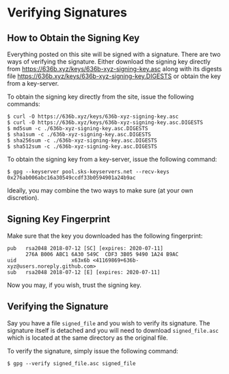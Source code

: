 # Verifying Signatures

## How to Obtain the Signing Key

Everything posted on this site will be signed with a signature. There are two
ways of verifying the signature. Either download the signing key directly from
<https://636b.xyz/keys/636b-xyz-signing-key.asc>
along with its digests file
<https://636b.xyz/keys/636b-xyz-signing-key.DIGESTS>
or obtain the key from a key-server.

To obtain the signing key directly from the site, issue the following commands:

```console
$ curl -O https://636b.xyz/keys/636b-xyz-signing-key.asc
$ curl -O https://636b.xyz/keys/636b-xyz-signing-key.asc.DIGESTS
$ md5sum -c ./636b-xyz-signing-key.asc.DIGESTS
$ sha1sum -c ./636b-xyz-signing-key.asc.DIGESTS
$ sha256sum -c ./636b-xyz-signing-key.asc.DIGESTS
$ sha512sum -c ./636b-xyz-signing-key.asc.DIGESTS
```

To obtain the signing key from a key-server, issue the following command:

```console
$ gpg --keyserver pool.sks-keyservers.net --recv-keys 0x276ab006abc16a30549ccdf33b0594901a24b9ac
```

Ideally, you may combine the two ways to make sure (at your own discretion).

## Signing Key Fingerprint

Make sure that the key you downloaded has the following fingerprint:

```
pub   rsa2048 2018-07-12 [SC] [expires: 2020-07-11]
      276A B006 ABC1 6A30 549C  CDF3 3B05 9490 1A24 B9AC
uid                  x63x6b <41169869+636b-xyz@users.noreply.github.com>
sub   rsa2048 2018-07-12 [E] [expires: 2020-07-11]
```

Now you may, if you wish, trust the signing key.

## Verifying the Signature

Say you have a file `signed_file` and you wish to verify its signature.
The signature itself is detached and you will need to download
`signed_file.asc` which is located at the same directory as the original
file.

To verify the signature, simply issue the following command:

```console
$ gpg --verify signed_file.asc signed_file
```

